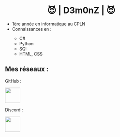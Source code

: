 <h1 align="center">😈 | D3m0nZ | 😈</h1>

<ul>
  <li>1ère année en informatique au CPLN</li>
  <li>Connaissances en : </li>
  <ul>
    <li>C#</li>
    <li>Python</li>
    <li>SQl</li>
    <li>HTML, CSS</li>
  </ul>
</ul>

<h2>Mes réseaux :</h2>
<p>GitHub : </p>
<a href="https://github.com/IceFirst"><img src="https://img.icons8.com/fluency/48/000000/github.png" width="50"></a>
<p>Discord :</p>
<a href="https://discord.io/LosD3m0nZ"><img src="https://www.svgrepo.com/show/353655/discord-icon.svg" width="50"></a>
